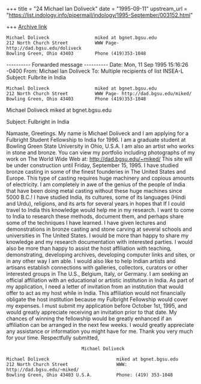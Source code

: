 +++
title = "24 Michael Ian Doliveck"
date = "1995-09-11"
upstream_url = "https://list.indology.info/pipermail/indology/1995-September/003152.html"

+++
[Archive link](https://list.indology.info/pipermail/indology/1995-September/003152.html)



~~~~~~~~~~~~~~~~~~~~~~~~~~~~~~~~~~~~~~~~~~~~~~~~~~~~~~~~~~~~~~~~~~~~~~~~~~
Michael Doliveck                 miked at bgnet.bgsu.edu
212 North Church Street          WWW Page- http://dad.bgsu.edu/doliveck
Bowling Green, Ohio 43403        Phone (419)353-1048
~~~~~~~~~~~~~~~~~~~~~~~~~~~~~~~~~~~~~~~~~~~~~~~~~~~~~~~~~~~~~~~~~~~~~~~~~~

---------- Forwarded message ----------
Date: Mon, 11 Sep 1995 15:16:26 -0400
From: Michael Ian Doliveck <miked at BGNET.BGSU.EDU>
To: Multiple recipients of list INSEA-L <INSEA-L at unb.ca>
Subject: Fulbrite in India

~~~~~~~~~~~~~~~~~~~~~~~~~~~~~~~~~~~~~~~~~~~~~~~~~~~~~~~~~~~~~~~~~~~~~~~~~~
Michael Doliveck                 miked at bgnet.bgsu.edu
212 North Church Street          WWW Page- http://dad.bgsu.edu/miked/
Bowling Green, Ohio 43403        Phone (419)353-1048
~~~~~~~~~~~~~~~~~~~~~~~~~~~~~~~~~~~~~~~~~~~~~~~~~~~~~~~~~~~~~~~~~~~~~~~~~~


Michael Doliveck   miked at bgnet.bgsu.edu

Subject: Fulbright in India

Namaste, Greetings.
My name is Michael Doliveck and I am applying for a Fulbright Student
Fellowship to India for 1996.  I am a graduate student at Bowling Green State
University in Ohio, U.S.A.  I am also an artist who works in stone and
bronze.
        You can view my portfolio including photographs of my work on
The World Wide Web at: http://dad.bgsu.edu/~miked/   This site will be
under construction until Friday, September 15, 1995.
        I have studied bronze casting in some of the finest founderies in
The United States and Europe.  This type of casting requires huge
machinery and copious amounts of electricity.  I am completely in awe of
the genius of the people of India that have been doing metal
casting without these huge machines since 5000 B.C.!
        I have studied India, its cultures, some of its languages (Hindi and
Urdu), religions, and its arts for several years in hopes that If I
could  travel to India this knowledge would help me in my research.
        I want to come to India to research these methods, document them,
and perhaps share some of the techniques I have learned.  I have given
lectures and demonstrations in bronze casting and stone carving at
several schools and universities in The United States. I would be more
than happy to share my knowledge and my research documentation  with
interested parties. I would also be more than happy to assist the host
affiliation with teaching, demonstrating, developing archives, developing
computer links and sites, or in any other way I am able.
        I would also like to help Indian artists and artisans establish
connections with galleries, collectors, curators or other interested
groups in The U.S.,  Belgium, Italy, or Germany.
        I am seeking an official affiliation with an educational or
artistic institution in India.  As part of my application, I
need a letter of invitation  from an institution that would offer to act
as my host while in India.  This affiliation would not financially
obligate the host institution because my Fulbright Fellowship would cover
my expenses.
         I must submit my application before October 1st, 1995, and
would greatly appreciate receiving an invitation prior to that date.  My
chances of winning the fellowship would be greatly enhanced if an
affiliation can be arranged in the next few weeks.
        I would greatly appreciate any assistance or information you might have
for me.
        Thank you very much for your time.  Respectfully submitted,

                                Michael Doliveck

~~~~~~~~~~~~~~~~~~~~~~~~~~~~~~~~~~~~~~~~~~~~~~~~~~~~~~~~~~~~~~~~~~~~~~~~~
Michael Doliveck                         miked at bgnet.bgsu.edu
212 North Church Street                  WWW: http://dad.bgsu.edu/~miked/
Bowling Green, Ohio 43403 U.S.A.         Phone: (419) 353-1048
~~~~~~~~~~~~~~~~~~~~~~~~~~~~~~~~~~~~~~~~~~~~~~~~~~~~~~~~~~~~~~~~~~~~~~~~~~






